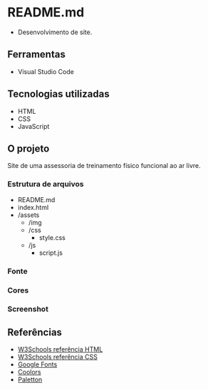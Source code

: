 # README.md
- Desenvolvimento de site.

## Ferramentas
- Visual Studio Code

## Tecnologias utilizadas
- HTML
- CSS
- JavaScript

## O projeto
Site de uma assessoria de treinamento físico funcional ao ar livre.

### Estrutura de arquivos
- README.md
- index.html
- /assets
  - /img
  - /css
    - style.css
  - /js
    - script.js

### Fonte

### Cores

### Screenshot

## Referências

- [W3Schools referência HTML](https://www.w3schools.com/tags/default.asp)
- [W3Schools referência CSS](https://www.w3schools.com/cssref/default.asp)
- [Google Fonts](https://fonts.google.com/)
- [Coolors](https://coolors.co/palettes/trending)
- [Paletton](https://paletton.com/)
